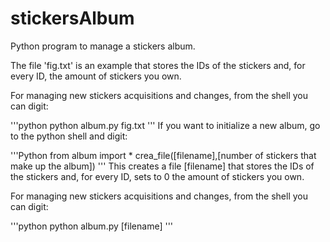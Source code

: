 # stickersAlbum
Python program to manage a stickers album.

The file 'fig.txt' is an example that stores the IDs of the stickers and, for every ID, the amount of stickers you own.

For managing new stickers acquisitions and changes, from the shell you can digit:

'''python
python album.py fig.txt
'''
If you want to initialize a new album, go to the python shell and digit:

'''Python
from album import *
crea_file([filename],[number of stickers that make up the album])
'''
This creates a file [filename] that stores the IDs of the stickers and, for every ID, sets to 0 the amount of stickers you own.

For managing new stickers acquisitions and changes, from the shell you can digit:

'''python
python album.py [filename]
'''
